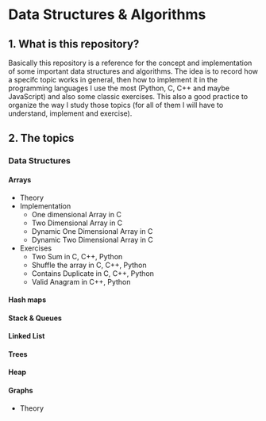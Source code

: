 # Data Structures & Algorithms

## 1. What is this repository?
Basically this repository is a reference for the concept and implementation of some important data structures and algorithms. The idea is to record how a specifc topic works in general, then how to implement it in the programming languages I use the most (Python, C, C++ and maybe JavaScript) and also some classic exercises. This also a good practice to organize the way I study those topics (for all of them I will have to understand, implement and exercise).

## 2. The topics

### Data Structures

#### Arrays
- Theory
- Implementation
    - One dimensional Array in C
    - Two Dimensional Array in C
    - Dynamic One Dimensional Array in C
    - Dynamic Two Dimensional Array in C
- Exercises
    - Two Sum in C, C++, Python
    - Shuffle the array in C, C++, Python
    - Contains Duplicate in C, C++, Python
    - Valid Anagram in C++, Python

#### Hash maps

#### Stack & Queues

#### Linked List

#### Trees

#### Heap

#### Graphs
- Theory


